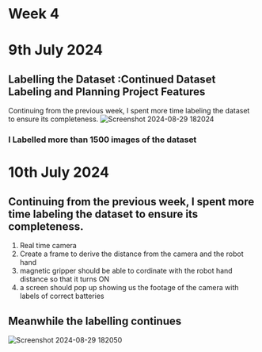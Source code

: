# Week 4

# 9th July 2024
## Labelling the Dataset :Continued Dataset Labeling and Planning Project Features
Continuing from the previous week, I spent more time labeling the dataset to ensure its completeness.
![Screenshot 2024-08-29 182024](https://github.com/user-attachments/assets/cbcbe674-c6c4-4ddf-ae3d-e320e4a39ee4)

### I Labelled more than 1500 images of the dataset


# 10th July 2024
## Continuing from the previous week, I spent more time labeling the dataset to ensure its completeness.
1. Real time camera
2. Create a frame to derive the distance from the camera and the robot hand
3. magnetic gripper should be able to cordinate with the robot hand distance so that it turns ON
4. a screen should pop up showing us the footage of the camera with labels of correct batteries

## Meanwhile the labelling continues
![Screenshot 2024-08-29 182050](https://github.com/user-attachments/assets/9f431100-7034-4bc1-b3f1-df4b6d41eb1d)



